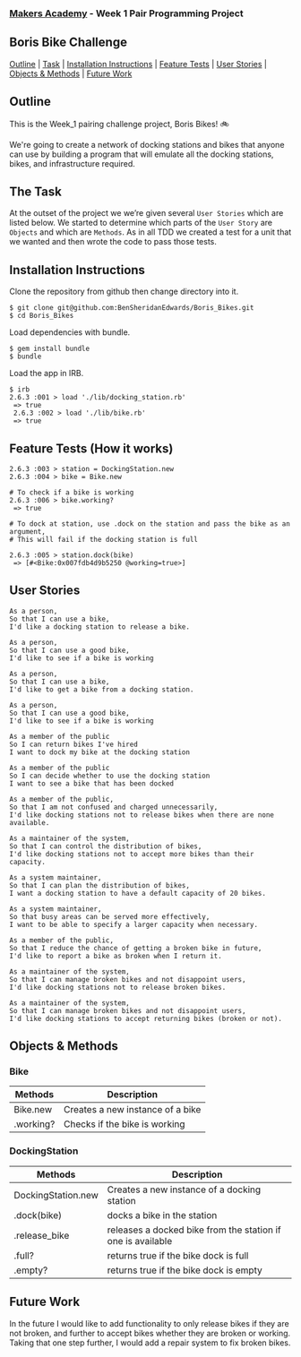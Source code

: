 
### [Makers Academy](http://www.makersacademy.com) - Week 1 Pair Programming Project

Boris Bike Challenge 
-

[Outline](#Outline) | [Task](#Task) | [Installation Instructions](#Installation) | [Feature Tests](#Feature_Tests) | [User Stories](#Story) | [Objects & Methods](#Methods) | [Future Work](#Future_Work)


## <a name="Outline">Outline</a>
 
This is the Week_1 pairing challenge project, Boris Bikes! 🚲

We're going to create a network of docking stations and bikes that anyone can use by building a program that will emulate all the docking stations, bikes, and infrastructure required.

## <a name="Task">The Task</a>
At the outset of the project we we’re given several `User Stories` which are listed below. We started to determine which parts of the `User Story` are `Objects` and which are `Methods`. As in all TDD we created a test for a unit that we wanted and then wrote the code to pass those tests.

## <a name="Installation">Installation Instructions</a>

Clone the repository from github then change directory into it.

```
$ git clone git@github.com:BenSheridanEdwards/Boris_Bikes.git
$ cd Boris_Bikes
```
Load dependencies with bundle.
```
$ gem install bundle
$ bundle
```

Load the app in IRB.
```
$ irb
2.6.3 :001 > load './lib/docking_station.rb'
 => true
 2.6.3 :002 > load './lib/bike.rb'
 => true
```

## <a name="Feature_Tests">Feature Tests (How it works)</a>

```
2.6.3 :003 > station = DockingStation.new
2.6.3 :004 > bike = Bike.new

# To check if a bike is working
2.6.3 :006 > bike.working?
 => true

# To dock at station, use .dock on the station and pass the bike as an argument,
# This will fail if the docking station is full

2.6.3 :005 > station.dock(bike)
 => [#<Bike:0x007fdb4d9b5250 @working=true>]

```

## <a name="Story">User Stories</a>

```
As a person,
So that I can use a bike,
I'd like a docking station to release a bike.

As a person,
So that I can use a good bike,
I'd like to see if a bike is working

As a person,
So that I can use a bike,
I'd like to get a bike from a docking station.

As a person,
So that I can use a good bike,
I'd like to see if a bike is working

As a member of the public
So I can return bikes I've hired
I want to dock my bike at the docking station

As a member of the public
So I can decide whether to use the docking station
I want to see a bike that has been docked

As a member of the public,
So that I am not confused and charged unnecessarily,
I'd like docking stations not to release bikes when there are none available.

As a maintainer of the system,
So that I can control the distribution of bikes,
I'd like docking stations not to accept more bikes than their capacity.

As a system maintainer,
So that I can plan the distribution of bikes,
I want a docking station to have a default capacity of 20 bikes.

As a system maintainer,
So that busy areas can be served more effectively,
I want to be able to specify a larger capacity when necessary.

As a member of the public,
So that I reduce the chance of getting a broken bike in future,
I'd like to report a bike as broken when I return it.

As a maintainer of the system,
So that I can manage broken bikes and not disappoint users,
I'd like docking stations not to release broken bikes.

As a maintainer of the system,
So that I can manage broken bikes and not disappoint users,
I'd like docking stations to accept returning bikes (broken or not).
```

## <a name="Methods">Objects & Methods</a>

### Bike


| Methods        | Description                                            |
|----------------|--------------------------------------------------------|
| Bike.new       | Creates a new instance of a bike                       |
| .working?      | Checks if the bike is working                          |
  


### DockingStation


| Methods            | Description                                                                     |
|--------------------|---------------------------------------------------------------------------------|
| DockingStation.new | Creates a new instance of a docking station                                     |
| .dock(bike)        | docks a bike in the station                                                     |
| .release_bike     | releases a docked bike from the station if one is available                     |
| .full?            | returns true if the bike dock is full                                            |
| .empty?            | returns true if the bike dock is empty                                          |


## <a name="Future Work">Future Work</a>

In the future I would like to add functionality to only release bikes if they are not broken, and further to accept bikes whether they are broken or working. Taking that one step further, I would add a repair system to fix broken bikes.